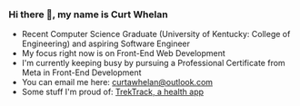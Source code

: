 ### Hi there 👋, my name is Curt Whelan

- Recent Computer Science Graduate (University of Kentucky: College of Engineering) and aspiring Software Engineer
- My focus right now is on Front-End Web Development
- I'm currently keeping busy by pursuing a Professional Certificate from Meta in Front-End Development
- You can email me here: curtawhelan@outlook.com
- Some stuff I'm proud of: [TrekTrack, a health app](https://github.com/ukcs485gFall2022/final-project-client-curtawhelan)

<!--
**curtawhelan/curtawhelan** is a ✨ _special_ ✨ repository because its `README.md` (this file) appears on your GitHub profile.

Here are some ideas to get you started:

- 🔭 I’m currently working on ...
- 🌱 I’m currently learning ...
- 👯 I’m looking to collaborate on ...
- 🤔 I’m looking for help with ...
- 💬 Ask me about ...
- 📫 How to reach me: ...
- 😄 Pronouns: ...
- ⚡ Fun fact: ...
-->
